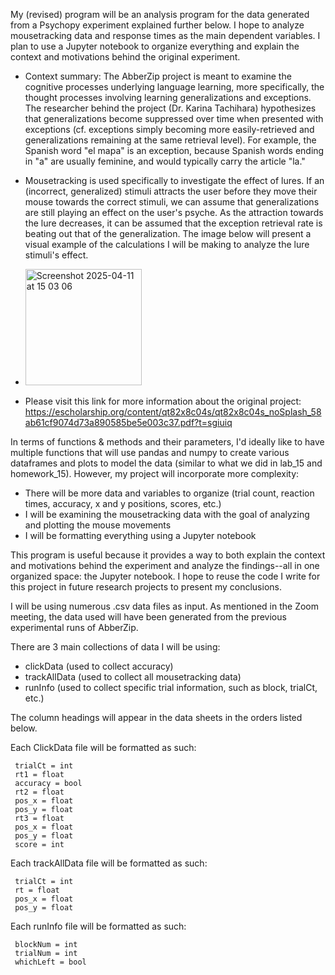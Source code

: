 My (revised) program will be an analysis program for the data generated from a Psychopy experiment explained further below. I hope to analyze mousetracking data and response times as the main dependent variables. I plan to use a Jupyter notebook to organize everything and explain the context and motivations behind the original experiment. 
* Context summary: The AbberZip project is meant to examine the cognitive processes underlying language learning, more specifically, the           thought processes involving learning generalizations and exceptions. The researcher behind the project (Dr. Karina Tachihara) hypothesizes that generalizations become suppressed over time when presented with exceptions (cf. exceptions simply becoming more easily-retrieved and generalizations remaining at the same retrieval level). For example, the Spanish word "el mapa" is an exception, because Spanish words ending in "a" are usually feminine, and would typically carry the article "la." 
* Mousetracking is used specifically to investigate the effect of lures. If an (incorrect, generalized) stimuli attracts the user before they move their mouse towards the correct stimuli, we can assume that generalizations are still playing an effect on the user's psyche. As the attraction towards the lure decreases, it can be assumed that the exception retrieval rate is beating out that of the generalization. The image below will present a visual example of the calculations I will be making to analyze the lure stimuli's effect.

* <img width="186" alt="Screenshot 2025-04-11 at 15 03 06" src="https://github.com/user-attachments/assets/1dcf8f3c-ea7a-4d46-95aa-176b738a7740" />

* Please visit this link for more information about the original project: https://escholarship.org/content/qt82x8c04s/qt82x8c04s_noSplash_58ab61cf9074d73a890585be5e003c37.pdf?t=sgiuiq 

In terms of functions & methods and their parameters, I'd ideally like to have multiple functions that will use pandas and numpy to create various dataframes and plots to model the data (similar to what we did in lab_15 and homework_15). However, my project will incorporate more complexity: 
* There will be more data and variables to organize (trial count, reaction times, accuracy, x and y positions, scores, etc.)
* I will be examining the mousetracking data with the goal of analyzing and plotting the mouse movements
* I will be formatting everything using a Jupyter notebook

This program is useful because it provides a way to both explain the context and motivations behind the experiment and analyze the findings--all in one organized space: the Jupyter notebook. I hope to reuse the code I write for this project in future research projects to present my conclusions.    

I will be using numerous .csv data files as input. As mentioned in the Zoom meeting, the data used will have been generated from the previous experimental runs of AbberZip.  

There are 3 main collections of data I will be using: 
* clickData (used to collect accuracy)
* trackAllData (used to collect all mousetracking data)
* runInfo (used to collect specific trial information, such as block, trialCt, etc.)

The column headings will appear in the data sheets in the orders listed below. 

Each ClickData file will be formatted as such: 
     
     trialCt = int
     rt1 = float
     accuracy = bool 
     rt2 = float 
     pos_x = float 
     pos_y = float 
     rt3 = float
     pos_x = float 
     pos_y = float 
     score = int

Each trackAllData file will be formatted as such: 

     trialCt = int
     rt = float 
     pos_x = float
     pos_y = float

Each runInfo file will be formatted as such: 

     blockNum = int
     trialNum = int
     whichLeft = bool
     

